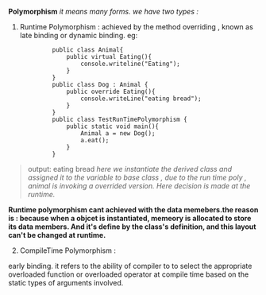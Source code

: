 **Polymorphism**
*it means many forms. we have two types :*
1. Runtime Polymorphism : achieved by the method overriding , known as late binding or dynamic binding.
 eg:
                
                public class Animal{
                    public virtual Eating(){
                        console.writeline("Eating");
                    }
                }
                public class Dog : Animal {
                    public override Eating(){
                        console.writeLine("eating bread");
                    }
                }
                public class TestRunTimePolymorphism {
                    public static void main(){
                        Animal a = new Dog();
                        a.eat();
                    }
                }

> output: eating bread
*here we instantiate the derived  class and assigned it to the variable to base class , due to the run time poly , animal is invoking a overrided version. Here decision is made at the runtime.*

**Runtime polymorphism cant achieved with the data memebers.the reason is : because when a objcet is instantiated, memeory is allocated to store its data members. And it's define by the class's definition, and this layout can't be changed at runtime.**

2. CompileTime Polymorphism :

early binding. it refers to the ability of compiler to to select the appropriate overloaded function or overloaded operator at compile time based on the static types of arguments involved.
 